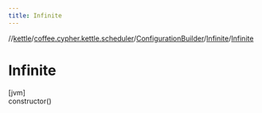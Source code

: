 ```yaml
---
title: Infinite
---
```

//[kettle](../../../../index.html)/[coffee.cypher.kettle.scheduler](../../index.html)/[ConfigurationBuilder](../index.html)/[Infinite](index.html)/[Infinite](-infinite.html)



# Infinite



[jvm]\
constructor()




